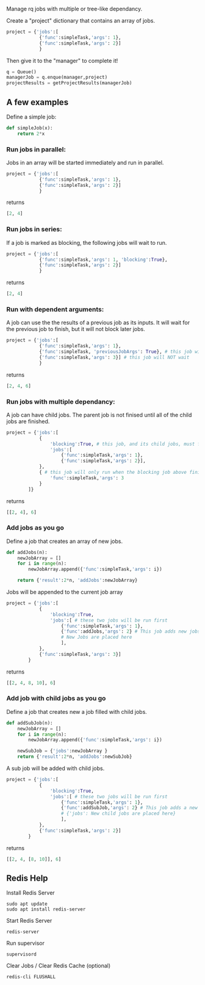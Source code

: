 
Manage rq jobs with multiple or tree-like dependancy.

Create a "project" dictionary that contains an array of jobs.
```python
project = {'jobs':[
            {'func':simpleTask,'args': 1},
            {'func':simpleTask,'args': 2}]
            }
```
Then give it to the "manager" to complete it!

```python
q = Queue() 
managerJob = q.enque(manager,project)
projectResults = getProjectResults(managerJob)
```

## A few examples
Define a simple job:
```python
def simpleJob(x):
    return 2*x
```

### Run jobs in parallel:
Jobs in an array will be started immediately and run in parallel.
```Python
project = {'jobs':[
            {'func':simpleTask,'args': 1},
            {'func':simpleTask,'args': 2}]
            }
```
returns
```python
[2, 4]

```

### Run jobs in series:
If a job is marked as blocking, the following jobs will wait to run.
```Python
project = {'jobs':[
            {'func':simpleTask,'args': 1, 'blocking':True},
            {'func':simpleTask,'args': 2}]
            }
```
returns
```python
[2, 4]

```

### Run with dependent arguments:
A job can use the the results of a previous job as its inputs. It will wait for the previous job to finish, but it will not block later jobs.
```Python
project = {'jobs':[
            {'func':simpleTask,'args': 1},
            {'func':simpleTask, 'previousJobArgs': True}, # this job will wait
            {'func':simpleTask,'args': 3}] # this job will NOT wait
            }
```
returns
```python
[2, 4, 6]

```

### Run jobs with multiple dependancy:
A job can have child jobs. The parent job is not finised until all of the child jobs are finished. 
```Python
project = {'jobs':[
            {
                'blocking':True, # this job, and its child jobs, must finished before moving on.
                'jobs':[ 
                    {'func':simpleTask,'args': 1},
                    {'func':simpleTask,'args': 2}],
            },
            { # this job will only run when the blocking job above finishes.
                'func':simpleTask,'args': 3
            }
        ]}
```
returns
```python
[[2, 4], 6]

```

### Add jobs as you go
Define a job that creates an array of new jobs.
```Python
def addJobs(n):
    newJobArray = []
    for i in range(n):
        newJobArray.append({'func':simpleTask,'args': i})

    return {'result':2*n, 'addJobs':newJobArray}
```
Jobs will be appended to the current job array
```Python
project = {'jobs':[
            {
                'blocking':True, 
                'jobs':[ # these two jobs will be run first
                    {'func':simpleTask,'args': 1},
                    {'func':addJobs,'args': 2} # This job adds new jobs
                    # New Jobs are placed here
                    ], 
            },
            {'func':simpleTask,'args': 3}]
        }
```
returns
```python
[[2, 4, 8, 10], 6]

```

### Add job with child jobs as you go
Define a job that creates new a job filled with child jobs.
```Python
def addSubJob(n):
    newJobArray = []
    for i in range(n):
        newJobArray.append({'func':simpleTask,'args': i})

    newSubJob = {'jobs':newJobArray }
    return {'result':2*n, 'addJobs':newSubJob}
```
A sub job will be added with child jobs.
```Python
project = {'jobs':[
            {
                'blocking':True, 
                'jobs':[ # these two jobs will be run first
                    {'func':simpleTask,'args': 1},
                    {'func':addSubJob,'args': 2} # This job adds a new job with child jobs
                    # {'jobs': New child jobs are placed here}
                    ], 
            },
            {'func':simpleTask,'args': 2}]
        }
```
returns
```python
[[2, 4, [8, 10]], 6]

```

## Redis Help
Install Redis Server
```
sudo apt update
sudo apt install redis-server
```

Start Redis Server
```
redis-server
```

Run supervisor
```
supervisord
```

Clear Jobs / Clear Redis Cache (optional)
```
redis-cli FLUSHALL
```
